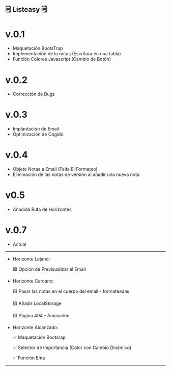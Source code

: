 

## 🗒 Listeasy 🗒

# v.0.1

- Maquetación BootsTrap
- Implementación de la notas (Escritura en una tabla)
- Función Colores Javascript (Cambio de Botón)

# v.0.2

- Corrección de Bugs

# v.0.3

- Implantación de Email 
- Optimización de Cógido


# v.0.4 

- Objeto Notas a Email (Falta El Formateo)
- Eliminación de las notas de versión al añadir una nueva nota

# v0.5

- Añadida Ruta de Horizontes 


# v.0.7

- Actual

* * *

- Horizonte Lejano:

  🟥 Opción de Previsualizar el Email

- Horizonte Cercano:

  🟨 Pasar las notas en el cuerpo del email - formateadas

  🟨 Añadir LocalStorage

  🟨 Página 404 - Animación

- Horizonte Alcanzado:

  ✅ Maquetación Bootsrap

  ✅ Selector de Importancia (Color con Cambio Dinámico)

  ✅ Función Ema
            

* * *

